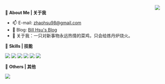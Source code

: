 <a href="#">
  <img align="right" src="https://github-readme-stats.vercel.app/api?username=zhaoxu98&count_private=true&show_icons=true" />
</a>

:tangerine: **About Me | 关于我**

- :mailbox: E-mail: zhaohsu98@gmail.com
- :custard: Blog: [Bill Hsu's Blog](https://xzbill.top)
- :seedling: 关于我：一只对新事物永远热情的菜鸡，只会给炼丹炉烧火。

:tea: **Skills | 技能**

![](https://img.shields.io/badge/-Python-3b77a7?style=flat-square&logo=Python&logoColor=fff)
![](https://img.shields.io/badge/-PyTorch-ee4c2c?style=flat-square&logo=pytorch&logoColor=fff)
![](https://img.shields.io/badge/-PostgreSQL-336791?style=flat-square&logo=postgresql&logoColor=fff)
![](https://img.shields.io/badge/-pandas-339933?style=flat-square&logo=pandas&logoColor=fff)
![](https://img.shields.io/badge/-Docker-2496ED?style=flat-square&logo=Docker&logoColor=fff)
![](https://img.shields.io/badge/-Linux-000000?style=flat-square&logo=Linux&logoColor=fff)

:ice_cream: **Others | 其他**

<img src="https://github-readme-stats.vercel.app/api/top-langs/?username=zhaoxu98&layout=compact&count_private=true" />
